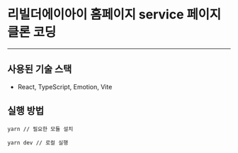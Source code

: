 # 리빌더에이아이 홈페이지 service 페이지 클론 코딩

---

## 사용된 기술 스택

- React, TypeScript, Emotion, Vite

## 실행 방법

```
yarn // 필요한 모듈 설치
```

```
yarn dev // 로컬 실행
```
